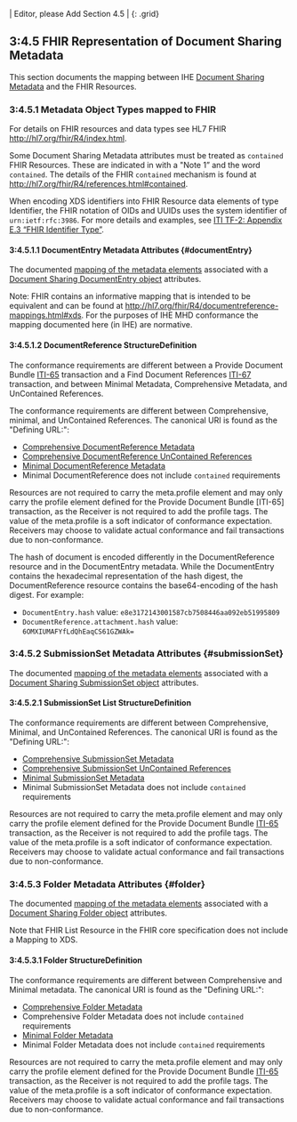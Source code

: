 
| Editor, please Add Section 4.5 |
{: .grid}

## 3:4.5 FHIR Representation of Document Sharing Metadata

This section documents the mapping between IHE [Document Sharing Metadata](https://profiles.ihe.net/ITI/TF/Volume3/ch-4.1.html#4.1) and the FHIR Resources. 

### 3:4.5.1 Metadata Object Types mapped to FHIR

For details on FHIR resources and data types see HL7 FHIR http://hl7.org/fhir/R4/index.html.

Some Document Sharing Metadata attributes must be treated as `contained` FHIR Resources. These are indicated in with a "Note 1” and the word `contained`. The details of the FHIR `contained` mechanism is found at http://hl7.org/fhir/R4/references.html#contained.

When encoding XDS identifiers into FHIR Resource data elements of type Identifier, the FHIR notation of OIDs and UUIDs uses the system identifier of `urn:ietf:rfc:3986`. For more details and examples, see [ITI TF-2: Appendix E.3 “FHIR Identifier Type”](https://profiles.ihe.net/ITI/TF/Volume2/ch-E.html#E.3).

#### 3:4.5.1.1 DocumentEntry Metadata Attributes {#documentEntry}

The documented [mapping of the metadata elements](StructureDefinition-IHE.MHD.Minimal.DocumentReference-mappings.html#mappings-for-xds-and-mhd-mapping-xds) associated with a [Document Sharing DocumentEntry object](https://profiles.ihe.net/ITI/TF/Volume3/ch-4.2.html#4.2.3.2) attributes.

Note: FHIR contains an informative mapping that is intended to be equivalent and can be found at http://hl7.org/fhir/R4/documentreference-mappings.html#xds. For the purposes of IHE MHD conformance the mapping documented here (in IHE) are normative.

#### 3:4.5.1.2 DocumentReference StructureDefinition
The conformance requirements are different between a Provide Document Bundle [ITI-65](ITI-65.html) transaction and a Find Document References [ITI-67](ITI-67.html) transaction, and between Minimal Metadata, Comprehensive Metadata, and UnContained References.

The conformance requirements are different between Comprehensive, minimal, and UnContained References. The canonical URI is found as the "Defining URL:":
* [Comprehensive DocumentReference Metadata](StructureDefinition-IHE.MHD.Comprehensive.DocumentReference.html)
* [Comprehensive DocumentReference UnContained References](StructureDefinition-IHE.MHD.UnContained.Comprehensive.DocumentReference.html)
* [Minimal DocumentReference Metadata](StructureDefinition-IHE.MHD.Minimal.DocumentReference.html)
* Minimal DocumentReference does not include `contained` requirements

Resources are not required to carry the meta.profile element and may only carry the profile element defined for the Provide Document Bundle [ITI-65] transaction, as the Receiver is not required to add the profile tags. The value of the meta.profile is a soft indicator of conformance expectation. Receivers may choose to validate actual conformance and fail transactions due to non-conformance.

The hash of document is encoded differently in the DocumentReference resource and in the DocumentEntry metadata.
While the DocumentEntry contains the hexadecimal representation of the hash digest, the DocumentReference resource contains the base64-encoding of the hash digest.
For example:

- `DocumentEntry.hash` value: `e8e3172143001587cb7508446aa092eb51995809`
- `DocumentReference.attachment.hash` value: `6OMXIUMAFYfLdQhEaqCS61GZWAk=`

### 3:4.5.2 SubmissionSet Metadata Attributes {#submissionSet}

The documented [mapping of the metadata elements](StructureDefinition-IHE.MHD.Minimal.SubmissionSet-mappings.html#mappings-for-xds-and-mhd-mapping-xds) associated with a [Document Sharing SubmissionSet object](https://profiles.ihe.net/ITI/TF/Volume3/ch-4.2.html#4.2.3.3) attributes.

#### 3:4.5.2.1 SubmissionSet List StructureDefinition
The conformance requirements are different between Comprehensive, Minimal, and UnContained References. The canonical URI is found as the "Defining URL:":
* [Comprehensive SubmissionSet Metadata](StructureDefinition-IHE.MHD.Comprehensive.SubmissionSet.html)
* [Comprehensive SubmissionSet UnContained References](StructureDefinition-IHE.MHD.UnContained.Comprehensive.SubmissionSet.html)
* [Minimal SubmissionSet Metadata](StructureDefinition-IHE.MHD.Minimal.SubmissionSet.html)
* Minimal SubmissionSet Metadata does not include `contained` requirements

Resources are not required to carry the meta.profile element and may only carry the profile element defined for the Provide Document Bundle [ITI-65](ITI-65.html) transaction, as the Receiver is not required to add the profile tags. The value of the meta.profile is a soft indicator of conformance expectation. Receivers may choose to validate actual conformance and fail transactions due to non-conformance.

### 3:4.5.3 Folder Metadata Attributes {#folder}

The documented [mapping of the metadata elements](StructureDefinition-IHE.MHD.Minimal.Folder-mappings.html#mappings-for-xds-and-mhd-mapping-xds) associated with a [Document Sharing Folder object](https://profiles.ihe.net/ITI/TF/Volume3/ch-4.2.html#4.2.3.4) attributes.

Note that FHIR List Resource in the FHIR core specification does not include a Mapping to XDS.

#### 3:4.5.3.1 Folder StructureDefinition
The conformance requirements are different between Comprehensive and Minimal metadata. The canonical URI is found as the "Defining URL:":
* [Comprehensive Folder Metadata](StructureDefinition-IHE.MHD.Comprehensive.Folder.html)
* Comprehensive Folder Metadata does not include `contained` requirements
* [Minimal Folder Metadata](StructureDefinition-IHE.MHD.Minimal.Folder.html)
* Minimal Folder Metadata does not include `contained` requirements

Resources are not required to carry the meta.profile element and may only carry the profile element defined for the Provide Document Bundle [ITI-65](ITI-65.html) transaction, as the Receiver is not required to add the profile tags. The value of the meta.profile is a soft indicator of conformance expectation. Receivers may choose to validate actual conformance and fail transactions due to non-conformance.
